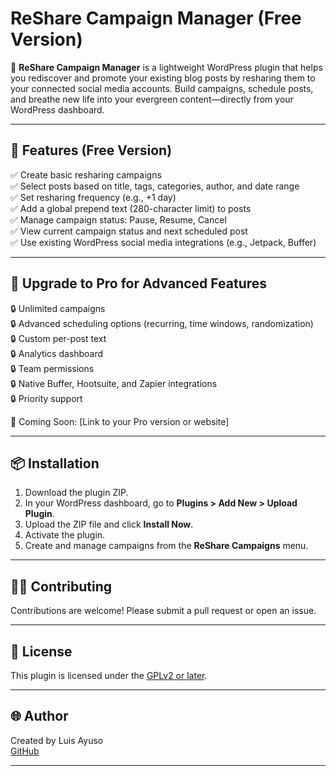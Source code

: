 # ReShare Campaign Manager (Free Version)

📝 **ReShare Campaign Manager** is a lightweight WordPress plugin that helps you rediscover and promote your existing blog posts by resharing them to your connected social media accounts. Build campaigns, schedule posts, and breathe new life into your evergreen content—directly from your WordPress dashboard.

---

## 🌿 Features (Free Version)

✅ Create basic resharing campaigns  
✅ Select posts based on title, tags, categories, author, and date range  
✅ Set resharing frequency (e.g., +1 day)  
✅ Add a global prepend text (280-character limit) to posts  
✅ Manage campaign status: Pause, Resume, Cancel  
✅ View current campaign status and next scheduled post  
✅ Use existing WordPress social media integrations (e.g., Jetpack, Buffer)  

---

## 🚀 Upgrade to Pro for Advanced Features

🔒 Unlimited campaigns  
🔒 Advanced scheduling options (recurring, time windows, randomization)  
🔒 Custom per-post text  
🔒 Analytics dashboard  
🔒 Team permissions  
🔒 Native Buffer, Hootsuite, and Zapier integrations  
🔒 Priority support

🌸 Coming Soon: [Link to your Pro version or website]

---

## 📦 Installation

1. Download the plugin ZIP.
2. In your WordPress dashboard, go to **Plugins > Add New > Upload Plugin**.
3. Upload the ZIP file and click **Install Now**.
4. Activate the plugin.
5. Create and manage campaigns from the **ReShare Campaigns** menu.

---

## 🧑‍💻 Contributing

Contributions are welcome! Please submit a pull request or open an issue.

---

## 📝 License

This plugin is licensed under the [GPLv2 or later](https://www.gnu.org/licenses/gpl-2.0.html).

---

## 🌐 Author

Created by Luis Ayuso  
[GitHub](https://github.com/layuso)

---

